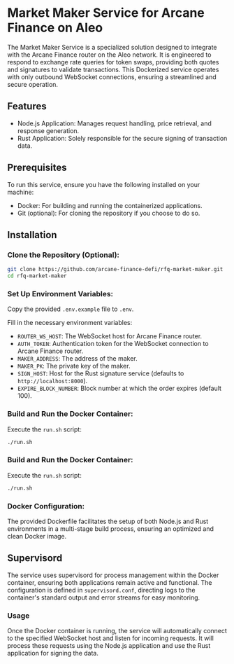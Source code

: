 # Market Maker Service for Arcane Finance on Aleo

The Market Maker Service is a specialized solution designed to integrate with the Arcane Finance router on the Aleo network. It is engineered to respond to exchange rate queries for token swaps, providing both quotes and signatures to validate transactions. This Dockerized service operates with only outbound WebSocket connections, ensuring a streamlined and secure operation.

## Features

- Node.js Application: Manages request handling, price retrieval, and response generation.
- Rust Application: Solely responsible for the secure signing of transaction data.

## Prerequisites

To run this service, ensure you have the following installed on your machine:

- Docker: For building and running the containerized applications.
- Git (optional): For cloning the repository if you choose to do so.

## Installation

### Clone the Repository (Optional):

```bash
git clone https://github.com/arcane-finance-defi/rfq-market-maker.git
cd rfq-market-maker
```

### Set Up Environment Variables:

Copy the provided `.env.example` file to `.env`.

Fill in the necessary environment variables:

- `ROUTER_WS_HOST`: The WebSocket host for Arcane Finance router.
- `AUTH_TOKEN`: Authentication token for the WebSocket connection to Arcane Finance router.
- `MAKER_ADDRESS`: The address of the maker.
- `MAKER_PK`: The private key of the maker.
- `SIGN_HOST`: Host for the Rust signature service (defaults to `http://localhost:8000`).
- `EXPIRE_BLOCK_NUMBER`: Block number at which the order expires (default 100).

### Build and Run the Docker Container:

Execute the `run.sh` script:

```bash
./run.sh
```

### Build and Run the Docker Container:

Execute the `run.sh` script:

```bash
./run.sh
```

### Docker Configuration:

The provided Dockerfile facilitates the setup of both Node.js and Rust environments in a multi-stage build process, ensuring an optimized and clean Docker image.

## Supervisord

The service uses supervisord for process management within the Docker container, ensuring both applications remain active and functional. The configuration is defined in `supervisord.conf`, directing logs to the container's standard output and error streams for easy monitoring.

### Usage

Once the Docker container is running, the service will automatically connect to the specified WebSocket host and listen for incoming requests. It will process these requests using the Node.js application and use the Rust application for signing the data.
